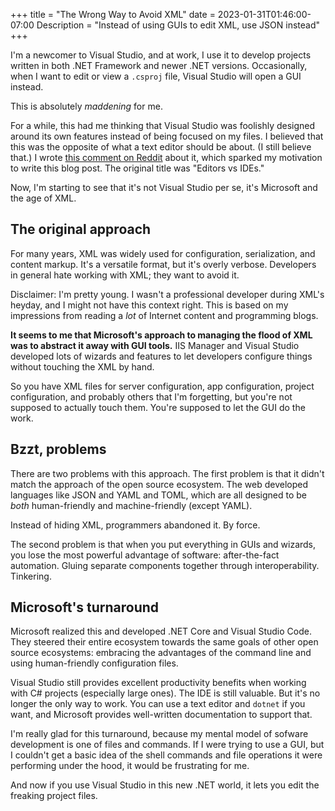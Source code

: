 +++
title = "The Wrong Way to Avoid XML"
date = 2023-01-31T01:46:00-07:00
Description = "Instead of using GUIs to edit XML, use JSON instead"
+++

I'm a newcomer to Visual Studio, and at work, I use it to develop projects
written in both .NET Framework and newer .NET versions. Occasionally, when I
want to edit or view a `.csproj` file, Visual Studio will open a GUI instead.

This is absolutely *maddening* for me.

For a while, this had me thinking that Visual Studio was foolishly designed
around its own features instead of being focused on my files. I believed that
this was the opposite of what a text editor should be about. (I still believe
that.) I wrote [this comment on Reddit][comment] about it, which sparked my
motivation to write this blog post. The original title was "Editors vs IDEs."

[comment]: https://www.reddit.com/r/csharp/comments/yxq6tt/comment/iwqx5b6/?utm_source=share&utm_medium=web2x&context=3

Now, I'm starting to see that it's not Visual Studio per se, it's Microsoft and
the age of XML.

## The original approach

For many years, XML was widely used for configuration, serialization, and
content markup. It's a versatile format, but it's overly verbose. Developers in
general hate working with XML; they want to avoid it.

Disclaimer: I'm pretty young. I wasn't a professional developer
during XML's heyday, and I might not have this context right. This is based on
my impressions from reading a *lot* of Internet content and programming blogs.

**It seems to me that Microsoft's approach to managing the flood of XML was to
abstract it away with GUI tools.** IIS Manager and Visual Studio developed lots
of wizards and features to let developers configure things without touching the
XML by hand.

So you have XML files for server configuration, app configuration, project
configuration, and probably others that I'm forgetting, but you're not supposed
to actually touch them. You're supposed to let the GUI do the work.

## Bzzt, problems

There are two problems with this approach. The first problem is that it didn't
match the approach of the open source ecosystem. The web developed languages
like JSON and YAML and TOML, which are all designed to be *both* human-friendly
and machine-friendly (except YAML).

Instead of hiding XML, programmers abandoned it. By force.

The second problem is that when you put everything in GUIs and wizards, you lose
the most powerful advantage of software: after-the-fact automation. Gluing
separate components together through interoperability. Tinkering.

## Microsoft's turnaround

Microsoft realized this and developed .NET Core and Visual Studio Code. They
steered their entire ecosystem towards the same goals of other open source
ecosystems: embracing the advantages of the command line and using
human-friendly configuration files.

Visual Studio still provides excellent productivity benefits when working with
C# projects (especially large ones). The IDE is still valuable. But it's no
longer the only way to work. You can use a text editor and `dotnet` if you want,
and Microsoft provides well-written documentation to support that.

I'm really glad for this turnaround, because my mental model of sofware
development is one of files and commands. If I were trying to use a GUI, but I
couldn't get a basic idea of the shell commands and file operations it were
performing under the hood, it would be frustrating for me.

And now if you use Visual Studio in this new .NET world, it lets you edit the
freaking project files.

